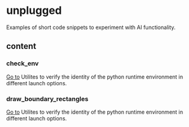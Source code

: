# unplugged
Examples of short code snippets to experiment with AI functionality.

## content

### check_env
[Go to](check_env/README.md)
Utilites to verify the identity of the python runtime environment in different launch options.



### draw_boundary_rectangles
[Go to](draw_boundary_rectangles/README.md)
Utilites to verify the identity of the python runtime environment in different launch options.
